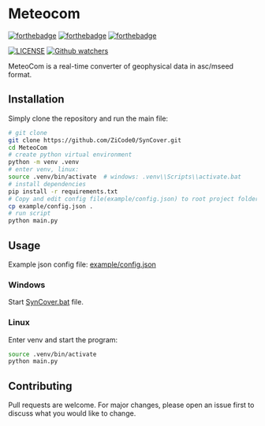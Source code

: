 # Meteocom
[![forthebadge](https://forthebadge.com/images/badges/built-with-love.svg)](https://forthebadge.com)
[![forthebadge](https://forthebadge.com/images/badges/uses-brains.svg)](https://forthebadge.com)
[![forthebadge](https://forthebadge.com/images/badges/not-a-bug-a-feature.svg)](https://forthebadge.com)

[comment]: [![License](https://img.shields.io/pypi/l/obspy.svg)](https://pypi.python.org/pypi/obspy/)
[comment]: [![LGPLv3](https://www.gnu.org/graphics/lgplv3-88x31.png)](https://www.gnu.org/licenses/lgpl.html)

[![LICENSE](https://img.shields.io/static/v1?label=LICENSE&message=GPLv3&color=brightgreen&style=for-the-badge&color=grey)](https://www.gnu.org/licenses/lgpl.html)
[![Github watchers](https://img.shields.io/github/watchers/ZiCode0/DrumCorr?label=Watch&style=for-the-badge)](https://github.com/ZiCode0/DrumCorr)


MeteoCom is a real-time converter of geophysical data in asc/mseed format.

## Installation

Simply clone the repository and run the main file:

```bash
# git clone
git clone https://github.com/ZiCode0/SynCover.git
cd MeteoCom
# create python virtual environment
python -m venv .venv
# enter venv, linux:
source .venv/bin/activate  # windows: .venv\\Scripts\\activate.bat
# install dependencies
pip install -r requirements.txt
# Copy and edit config file(example/config.json) to root project folder 
cp example/config.json .
# run script
python main.py
```


## Usage
Example json config file: [example/config.json](https://github.com/ZiCode0/SynCover/tree/main/example/config.json)
### Windows
Start [SynCover.bat](https://github.com/ZiCode0/SynCover/blob/main/SynCover.bat) file.
### Linux
Enter venv and start the program:
 ```bash 
source .venv/bin/activate
python main.py
 ```

## Contributing
Pull requests are welcome. For major changes, please open an issue first to discuss what you would like to change.